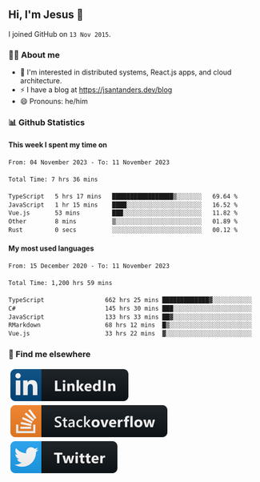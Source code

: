 ## Hi, I'm Jesus 👋

I joined GitHub on `13 Nov 2015`.

<!-- Talking about you -->

### 👨‍💻 About me

- 👦 I'm interested in distributed systems, React.js apps, and cloud architecture.
- ⚡️ I have a blog at <https://jsantanders.dev/blog>
- 😄 Pronouns: he/him

### 📊 Github Statistics

#### This week I spent my time on

<!--START_SECTION:weekly-->

```txt
From: 04 November 2023 - To: 11 November 2023

Total Time: 7 hrs 36 mins

TypeScript   5 hrs 17 mins   █████████████████▒░░░░░░░   69.64 %
JavaScript   1 hr 15 mins    ████░░░░░░░░░░░░░░░░░░░░░   16.52 %
Vue.js       53 mins         ███░░░░░░░░░░░░░░░░░░░░░░   11.82 %
Other        8 mins          ▒░░░░░░░░░░░░░░░░░░░░░░░░   01.89 %
Rust         0 secs          ░░░░░░░░░░░░░░░░░░░░░░░░░   00.12 %
```

<!--END_SECTION:weekly-->

#### My most used languages

<!--START_SECTION:alltime-->

```txt
From: 15 December 2020 - To: 11 November 2023

Total Time: 1,200 hrs 59 mins

TypeScript                 662 hrs 25 mins █████████████▓░░░░░░░░░░░   55.16 %
C#                         145 hrs 30 mins ███░░░░░░░░░░░░░░░░░░░░░░   12.12 %
JavaScript                 133 hrs 33 mins ██▓░░░░░░░░░░░░░░░░░░░░░░   11.12 %
RMarkdown                  68 hrs 12 mins  █▒░░░░░░░░░░░░░░░░░░░░░░░   05.68 %
Vue.js                     33 hrs 22 mins  ▓░░░░░░░░░░░░░░░░░░░░░░░░   02.78 %
```

<!--END_SECTION:alltime-->

### 📢 Find me elsewhere

<p>
  <a target="_blank" href="https://linkedin.com/in/jsantanders">
    <img src="https://github.com/jsantanders/jsantanders/blob/master/img/linkedin.svg" alt="LinkedIn" style="vertical-align:top; margin:4px">
  </a>
  
  <a target="_blank" href="https://stackoverflow.com/users/7318331/jesus-santander">
    <img src="https://github.com/jsantanders/jsantanders/blob/master/img/stackoverflow.svg" alt="StackOverflow" style="vertical-align:top; margin:4px">
  </a>
  
  <a target="_blank" href="http://twitter.com/jsantanders">
    <img src="https://github.com/jsantanders/jsantanders/blob/master/img/twitter.svg" alt="Twitter" style="vertical-align:top; margin:4px">
  </a>
</p>
